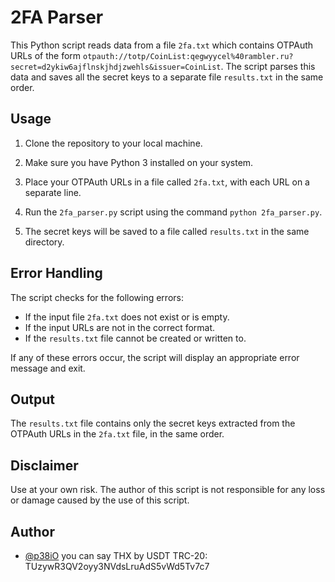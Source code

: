 # 2FA Parser

This Python script reads data from a file `2fa.txt` which contains OTPAuth URLs of the form `otpauth://totp/CoinList:qegwyycel%40rambler.ru?secret=d2ykiw6ajflnskjhdjzwehls&issuer=CoinList`. The script parses this data and saves all the secret keys to a separate file `results.txt` in the same order.

## Usage

1. Clone the repository to your local machine.

2. Make sure you have Python 3 installed on your system.

3. Place your OTPAuth URLs in a file called `2fa.txt`, with each URL on a separate line.

4. Run the `2fa_parser.py` script using the command `python 2fa_parser.py`.

5. The secret keys will be saved to a file called `results.txt` in the same directory.

## Error Handling

The script checks for the following errors:

- If the input file `2fa.txt` does not exist or is empty.
- If the input URLs are not in the correct format.
- If the `results.txt` file cannot be created or written to.

If any of these errors occur, the script will display an appropriate error message and exit.

## Output

The `results.txt` file contains only the secret keys extracted from the OTPAuth URLs in the `2fa.txt` file, in the same order.
## Disclaimer
Use at your own risk. The author of this script is not responsible for any loss or damage caused by the use of this script.

## Author

- [@p38iO](https://t.me/p38iO) you can say THX by USDT TRC-20: TUzywR3QV2oyy3NVdsLruAdS5vWd5Tv7c7

